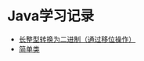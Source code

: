 # Java学习记录
* [长整型转换为二进制（通过移位操作）](https://github.com/tangxim/Java-learning/blob/master/LongToBinary.java "LongToBinary.java")
* [简单类](https://github.com/tangxim/Java/blob/master/Ex4.java "Ex4.java")
